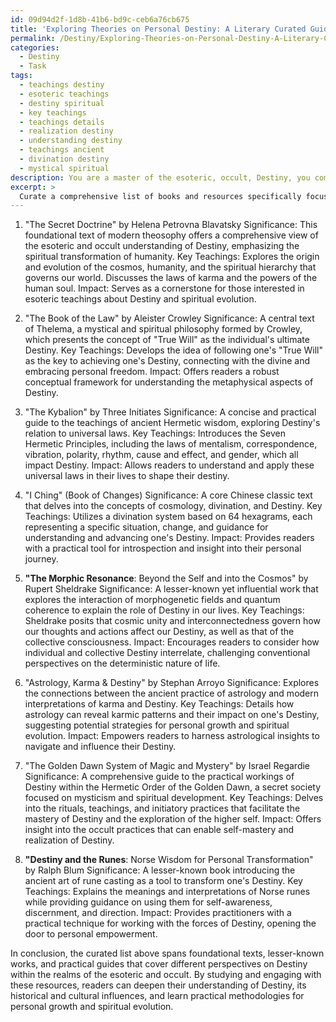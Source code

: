 ```yaml
---
id: 09d94d2f-1d8b-41b6-bd9c-ceb6a76cb675
title: 'Exploring Theories on Personal Destiny: A Literary Curated Guide'
permalink: /Destiny/Exploring-Theories-on-Personal-Destiny-A-Literary-Curated-Guide/
categories:
  - Destiny
  - Task
tags:
  - teachings destiny
  - esoteric teachings
  - destiny spiritual
  - key teachings
  - teachings details
  - realization destiny
  - understanding destiny
  - teachings ancient
  - divination destiny
  - mystical spiritual
description: You are a master of the esoteric, occult, Destiny, you complete tasks to the absolute best of your ability, no matter if you think you were not trained to do the task specifically, you will attempt to do it anyways, since you have performed the tasks you are given with great mastery, accuracy, and deep understanding of what is requested. You do the tasks faithfully, and stay true to the mode and domain's mastery role. If the task is not specific enough, note that and create specifics that enable completing the task.
excerpt: > 
  Curate a comprehensive list of books and resources specifically focused on Destiny within the realms of the esoteric and occult, detailing their significance and unique insights. Include in your selection a mix of foundational texts, lesser-known works, and practical guides for both beginners and advanced practitioners. Be sure to address different perspectives on the concept of Destiny, as well as any historical and cultural influences that have shaped its understanding. Finally, provide a brief outline of the content and key teachings of each recommended resource, along with its potential impact on readers and their exploration of Destiny.
---
```

1. "The Secret Doctrine" by Helena Petrovna Blavatsky
Significance: This foundational text of modern theosophy offers a comprehensive view of the esoteric and occult understanding of Destiny, emphasizing the spiritual transformation of humanity.
Key Teachings: Explores the origin and evolution of the cosmos, humanity, and the spiritual hierarchy that governs our world. Discusses the laws of karma and the powers of the human soul. 
Impact: Serves as a cornerstone for those interested in esoteric teachings about Destiny and spiritual evolution.

2. "The Book of the Law" by Aleister Crowley
Significance: A central text of Thelema, a mystical and spiritual philosophy formed by Crowley, which presents the concept of "True Will" as the individual's ultimate Destiny.
Key Teachings: Develops the idea of following one's "True Will" as the key to achieving one's Destiny, connecting with the divine and embracing personal freedom.
Impact: Offers readers a robust conceptual framework for understanding the metaphysical aspects of Destiny.

3. "The Kybalion" by Three Initiates
Significance: A concise and practical guide to the teachings of ancient Hermetic wisdom, exploring Destiny's relation to universal laws.
Key Teachings: Introduces the Seven Hermetic Principles, including the laws of mentalism, correspondence, vibration, polarity, rhythm, cause and effect, and gender, which all impact Destiny.
Impact: Allows readers to understand and apply these universal laws in their lives to shape their destiny.

4. "I Ching" (Book of Changes)
Significance: A core Chinese classic text that delves into the concepts of cosmology, divination, and Destiny.
Key Teachings: Utilizes a divination system based on 64 hexagrams, each representing a specific situation, change, and guidance for understanding and advancing one's Destiny.
Impact: Provides readers with a practical tool for introspection and insight into their personal journey.

5. **"The Morphic Resonance**: Beyond the Self and into the Cosmos" by Rupert Sheldrake
Significance: A lesser-known yet influential work that explores the interaction of morphogenetic fields and quantum coherence to explain the role of Destiny in our lives.
Key Teachings: Sheldrake posits that cosmic unity and interconnectedness govern how our thoughts and actions affect our Destiny, as well as that of the collective consciousness.
Impact: Encourages readers to consider how individual and collective Destiny interrelate, challenging conventional perspectives on the deterministic nature of life.

6. "Astrology, Karma & Destiny" by Stephan Arroyo
Significance: Explores the connections between the ancient practice of astrology and modern interpretations of karma and Destiny.
Key Teachings: Details how astrology can reveal karmic patterns and their impact on one's Destiny, suggesting potential strategies for personal growth and spiritual evolution.
Impact: Empowers readers to harness astrological insights to navigate and influence their Destiny.

7. "The Golden Dawn System of Magic and Mystery" by Israel Regardie
Significance: A comprehensive guide to the practical workings of Destiny within the Hermetic Order of the Golden Dawn, a secret society focused on mysticism and spiritual development.
Key Teachings: Delves into the rituals, teachings, and initiatory practices that facilitate the mastery of Destiny and the exploration of the higher self.
Impact: Offers insight into the occult practices that can enable self-mastery and realization of Destiny.

8. **"Destiny and the Runes**: Norse Wisdom for Personal Transformation" by Ralph Blum
Significance: A lesser-known book introducing the ancient art of rune casting as a tool to transform one's Destiny.
Key Teachings: Explains the meanings and interpretations of Norse runes while providing guidance on using them for self-awareness, discernment, and direction.
Impact: Provides practitioners with a practical technique for working with the forces of Destiny, opening the door to personal empowerment.

In conclusion, the curated list above spans foundational texts, lesser-known works, and practical guides that cover different perspectives on Destiny within the realms of the esoteric and occult. By studying and engaging with these resources, readers can deepen their understanding of Destiny, its historical and cultural influences, and learn practical methodologies for personal growth and spiritual evolution.
